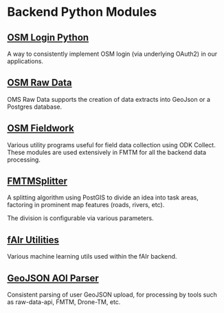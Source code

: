 # Backend Python Modules

## [OSM Login Python](https://hotosm.github.io/osm-login-python)

A way to consistently implement OSM login (via underlying OAuth2) in
our applications.

## [OSM Raw Data](https://hotosm.github.io/osm-rawdata)

OMS Raw Data supports the creation of data extracts into GeoJson or a
Postgres database.

## [OSM Fieldwork](https://hotosm.github.io/osm-fieldwork)

Various utility programs useful for field data collection using ODK
Collect. These modules are used extensively in FMTM for all the
backend data processing.

## [FMTMSplitter](https://hotosm.github.io/fmtm-splitter)

A splitting algorithm using PostGIS to divide an idea into task areas,
factoring in prominent map features (roads, rivers, etc).

The division is configurable via various parameters.

## [fAIr Utilities](https://github.com/hotosm/fAIr-utilities)

Various machine learning utils used within the fAIr backend.

## [GeoJSON AOI Parser](https://hotosm.github.io/geojson-aoi-parser)

Consistent parsing of user GeoJSON upload, for processing by tools
such as raw-data-api, FMTM, Drone-TM, etc.
